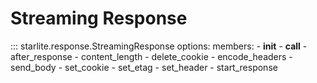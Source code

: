 # Streaming Response

::: starlite.response.StreamingResponse
    options:
        members:
        - __init__
        - __call__
        - after_response
        - content_length
        - delete_cookie
        - encode_headers
        - send_body
        - set_cookie
        - set_etag
        - set_header
        - start_response
